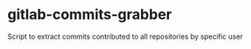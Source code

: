 # gitlab-commits-grabber

Script to extract commits contributed to all repositories by specific user 
